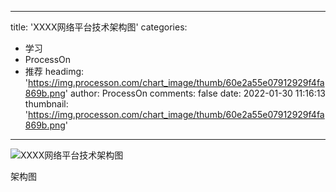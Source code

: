 
---
title: 'XXXX网络平台技术架构图'
categories: 
 - 学习
 - ProcessOn
 - 推荐
headimg: 'https://img.processon.com/chart_image/thumb/60e2a55e07912929f4fa869b.png'
author: ProcessOn
comments: false
date: 2022-01-30 11:16:13
thumbnail: 'https://img.processon.com/chart_image/thumb/60e2a55e07912929f4fa869b.png'
---

<div>   
<img class="thumb" alt="XXXX网络平台技术架构图" src="https://img.processon.com/chart_image/thumb/60e2a55e07912929f4fa869b.png" referrerpolicy="no-referrer">
<p>架构图</p>  
</div>
            